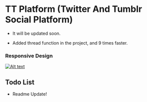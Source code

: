 # TT Platform (Twitter And Tumblr Social Platform)

- It will be updated soon.

- Added thread function in the project, and 9 times faster.

### Responsive Design

 [![Alt text](https://j.gifs.com/R6GEnL.gif)](https://www.youtube.com/watch?v=dYzDQ9cgMiA)

## Todo List
- Readme Update!
